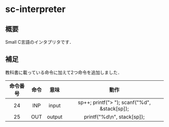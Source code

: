 # sc-interpreter

## 概要
Small C言語のインタプリタです．

## 補足
教科書に載っている命令に加えて2つ命令を追加しました．

|命令番号|命令|意味|動作|
|:-:|:-:|:-:|:-:|
|24|INP|input|sp++; printf("> "); scanf("%d", &stack[sp]);|
|25|OUT|output|printf("%d\n", stack[sp]);|

